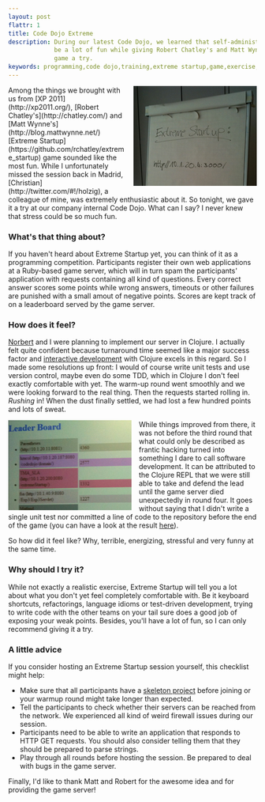 ```yaml
---
layout: post
flattr: 1
title: Code Dojo Extreme
description: During our latest Code Dojo, we learned that self-administered stress can actually
             be a lot of fun while giving Robert Chatley's and Matt Wynne's Extreme Startup
             game a try.
keywords: programming,code dojo,training,extreme startup,game,exercise,serious games
---
```

<div style="float:right; margin-left: 15px; margin-botton: 15px;"><img src="/images/extreme-startup-1.jpg" alt="Extreme Startup - Flipchart" title="Extreme Startup - Flipchart" /></div>
Among the things we brought with us from [XP 2011](http://xp2011.org/), [Robert Chatley's](http://chatley.com/) and [Matt Wynne's](http://blog.mattwynne.net/) [Extreme Startup](https://github.com/rchatley/extreme_startup) game sounded like the most fun. While I unfortunately missed the session back in Madrid, [Christian](http://twitter.com/#!/holzig), a colleague of mine, was extremely enthusiastic about it. So tonight, we gave it a try at our company internal Code Dojo. What can I say? I never knew that stress could be so much fun.

### What's that thing about?

If you haven't heard about Extreme Startup yet, you can think of it as a programming competition. Participants register their own web applications at a Ruby-based game server, which will in turn spam the participants' application with requests containing all kind of questions. Every correct answer scores some points while wrong answers, timeouts or other failures are punished with a small amout of negative points. Scores are kept track of on a leaderboard served by the game server.

### How does it feel?

[Norbert](http://www.herr-norbert.de/) and I were planning to implement our server in Clojure. I actually felt quite confident because turnaround time seemed like a major success factor and [interactive development](http://www.bestinclass.dk/index.clj/2009/12/dynamic-interactive-webdevelopment.html) with Clojure excels in this regard. So I made some resolutions up front: I would of course write unit tests and use version control, maybe even do some TDD, which in Clojure I don't feel exactly comfortable with yet. The warm-up round went smoothly and we were looking forward to the real thing. Then the requests started rolling in. *Rushing* in! When the dust finally settled, we had lost a few hundred points and lots of sweat.

<div style="float:left; margin-right: 15px; margin-botton: 15px;"><img src="/images/extreme-startup-2.jpg" alt="Extreme Startup - Leaderboard" title="Extreme Startup - Leaderboard" /></div>

While things improved from there, it was not before the third round that what could only be described as frantic hacking turned into something I dare to call software development. It can be attributed to the Clojure REPL that we were still able to take and defend the lead until the game server died unexpectedly in round four. It goes without saying that I didn't write a single unit test nor committed a line of code to the repository before the end of the game (you can have a look at the result [here](https://gist.github.com/1152743)).

So how did it feel like? Why, terrible, energizing, stressful and very funny at the same time.

### Why should I try it?

While not exactly a realistic exercise, Extreme Startup will tell you a lot about what you don't yet feel completely comfortable with. Be it keyboard shortcuts, refactorings, language idioms or test-driven development, trying to write code with the other teams on your tail sure does a good job of exposing your weak points. Besides, you'll have a lot of fun, so I can only recommend giving it a try.

### A little advice

If you consider hosting an Extreme Startup session yourself, this checklist might help:

* Make sure that all participants have a [skeleton project](https://github.com/bodil/extreme_startup_servers) before joining or your warmup round might take longer than expected.
* Tell the participants to check whether their servers can be reached from the network. We experienced all kind of weird firewall issues during our session.
* Participants need to be able to write an application that responds to HTTP GET requests. You should also consider telling them that they should be prepared to parse strings.
* Play through all rounds before hosting the session. Be prepared to deal with bugs in the game server.

Finally, I'd like to thank Matt and Robert for the awesome idea and for providing the game server!
